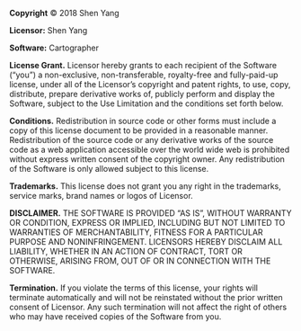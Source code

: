 **Copyright** © 2018 Shen Yang

**Licensor:** Shen Yang

**Software:** Cartographer

**License Grant.** Licensor hereby grants to each recipient of the Software (“you”) a non-exclusive, non-transferable, royalty-free and fully-paid-up license, under all of the Licensor’s copyright and patent rights, to use, copy, distribute, prepare derivative works of, publicly perform and display the Software, subject to the Use Limitation and the conditions set forth below.

**Conditions.** Redistribution in source code or other forms must include a copy of this license document to be provided in a reasonable manner. Redistribution of the source code or any derivative works of the source code as a web application accessible over the world wide web is prohibited without express written consent of the copyright owner. Any redistribution of the Software is only allowed subject to this license.

**Trademarks.** This license does not grant you any right in the trademarks, service marks, brand names or logos of Licensor.

**DISCLAIMER.** THE SOFTWARE IS PROVIDED “AS IS”, WITHOUT WARRANTY OR CONDITION, EXPRESS OR IMPLIED, INCLUDING BUT NOT LIMITED TO WARRANTIES OF MERCHANTABILITY, FITNESS FOR A PARTICULAR PURPOSE AND NONINFRINGEMENT. LICENSORS HEREBY DISCLAIM ALL LIABILITY, WHETHER IN AN ACTION OF CONTRACT, TORT OR OTHERWISE, ARISING FROM, OUT OF OR IN CONNECTION WITH THE SOFTWARE.

**Termination.** If you violate the terms of this license, your rights will terminate automatically and will not be reinstated without the prior written consent of Licensor. Any such termination will not affect the right of others who may have received copies of the Software from you.
